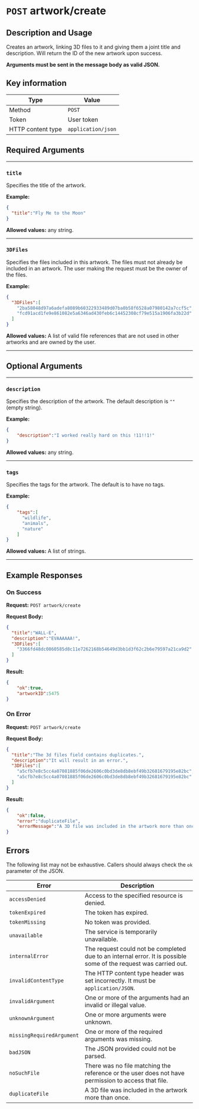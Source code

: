 # `POST` artwork/create

## Description and Usage

Creates an artwork, linking 3D files to it and giving them a joint title and description. Will return the ID of the new artwork upon success.

**Arguments must be sent in the message body as valid JSON.**

## Key information

| Type | Value |
| - | - |
| Method | `POST` |
| Token | User token |
| HTTP content type | `application/json` |

## Required Arguments

___
### `title`

Specifies the title of the artwork.

**Example:**
```json
{
  "title":"Fly Me to the Moon"
}
```

**Allowed values:** any string.

___

### `3DFiles`

Specifies the files included in this artwork. The files must not already be included in an artwork. The user making the request must be the owner of the files.

**Example:**
```json
{
  "3DFiles":[
    "2ba58048d97a6adefa8089b60322933489d07ba0b58f6528a07980142a7ccf5c",
    "fcd91acd1fe9e861082e5a6346ad430feb6c14452308cf79e515a1906fa3b22d"
  ]
}
```

**Allowed values:** A list of valid file references that are not used in other artworks and are owned by the user.

___

## Optional Arguments


___

### `description`

Specifies the description of the artwork. The default description is `""` (empty string).

**Example:**
```json
{
    "description":"I worked really hard on this !11!!1!"
}
```

**Allowed values:** any string.

___

### `tags`

Specifies the tags for the artwork. The default is to have no tags.

**Example:**
```json
{
    "tags":[
      "wildlife",
      "animals",
      "nature"
    ]
}
```

**Allowed values:** A list of strings.

___


## Example Responses

### On Success

**Request:** `POST artwork/create`

**Request Body:**
```json
{
  "title":"WALL-E",
  "description":"EVAAAAAA!",
  "3DFiles":[
    "3366fd48dc0860585d8c11e7262168b54649d3bb1d3f62c2b6e79597a21ca9d2"
  ]
}
```

**Result:**
```json
{
    "ok":true,
    "artworkID":5475
}
```

### On Error

**Request:** `POST artwork/create`

**Request Body:**
```json
{
  "title":"The 3d files field contains duplicates.",
  "description":"It will result in an error.",
  "3DFiles":[
    "a5cfb7e8c5cc4a07081885f06de2606c0bd3de8db8ebf49b32681679195e82bc",
    "a5cfb7e8c5cc4a07081885f06de2606c0bd3de8db8ebf49b32681679195e82bc"
  ]
}
```

**Result:**
```json
{
    "ok":false,
    "error":"duplicateFile",
    "errorMessage":"A 3D file was included in the artwork more than once."
}
```

## Errors

The following list may not be exhaustive. Callers should always check the `ok` parameter of the JSON.

| Error | Description |
| - | - |
| `accessDenied` | Access to the specified resource is denied. |
| `tokenExpired` | The token has expired. |
| `tokenMissing` | No token was provided. |
| `unavailable` | The service is temporarily unavailable. |
| `internalError` | The request could not be completed due to an internal error. It is possible some of the request was carried out. |
| `invalidContentType` | The HTTP content type header was set incorrectly. It must be `application/JSON`. |
| `invalidArgument` | One or more of the arguments had an invalid or illegal value. |
| `unknownArgument` | One or more arguments were unknown. |
| `missingRequiredArgument` | One or more of the required arguments was missing. |
| `badJSON` | The JSON provided could not be parsed. |
| `noSuchFile` | There was no file matching the reference or the user does not have permission to access that file. |
| `duplicateFile` | A 3D file was included in the artwork more than once. |
